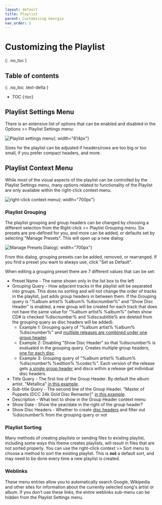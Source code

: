 ```yaml
---
layout: default
title: Playlist
parent: Customizing Georgia
nav_order: 2
---
```

# Customizing the Playlist
{: .no_toc }

## Table of contents
{: .no_toc .text-delta }

* TOC
{:toc}

## Playlist Settings Menu

There is an extensive list of options that can be enabled and disabled in the Options >> Playlist Settings menu:

![Playlist settings menu](https://user-images.githubusercontent.com/2282004/109109623-3f8ce800-76fb-11eb-9745-1e7e4608f3dd.png){: width="614px"}

Sizes for the playlist can be adjusted if headers/rows are too big or too small, if you prefer compact headers, and more.

## Playlist Context Menu

While most of the visual aspects of the playlist can be controlled by the Playlist Settings menu, many options related to functionality of the Playlist are only available within the right-click context menu.

![right-click context menu](https://user-images.githubusercontent.com/2282004/109110187-3fd9b300-76fc-11eb-9254-64ac167b86d2.png){: width="700px"}

### Playlist Grouping

The playlist grouping and group headers can be changed by choosing a different selection from the Right-click >> Playlist Grouping menu. Six presets are pre-defined for you, and more can be added, or defaults set by selecting "Manage Presets". This will open up a new dialog:

![Manage Presets Dialog](https://user-images.githubusercontent.com/2282004/109113416-da88c080-7701-11eb-85fd-5941488e827d.png){: width="700px"}

From this dialog, grouping presets can be added, removed, or rearranged. If you find a preset you want to always use, click "Set as Default".

When editing a grouping preset there are 7 different values that can be set:

- Preset Name - The name shown only in the list box to the left
- Grouping Query - How adjacent tracks in the playlist will be separated into groups. This does no sorting and will not change the order of tracks in the playlist, just adds group headers in between them. If the Grouping query is "%album artist% %album% %discnumber%" and "Show Disc Header" is enabled, a new group will be created for each track that does not have the same value for "%album artist% %album%" (when show CD# is checked %discnumber% and %discsubtitle% are deleted from the grouping query as disc headers will be added).
    - Example 1: Grouping query of "%album artist% %album% %discnumber%" and [multiple releases are combined under one group header](https://user-images.githubusercontent.com/2282004/109112491-63066180-7700-11eb-8b27-b8078f0b20b0.png).
    - Example 2: Disabling "Show Disc Header" so that %discnumber% is evaluated in the grouping query. Creates multiple group headers, [one for each disc]((https://user-images.githubusercontent.com/2282004/109112800-d27c5100-7700-11eb-908f-59f99ce0b78b.png)).
    - Example 3: Grouping query of "%album artist% %album% %discnumber% %edition% %codec%". Each version of the release gets [a single group header](https://user-images.githubusercontent.com/2282004/109112918-05264980-7701-11eb-823a-a9a3c3096210.png) and discs within a release get individual disc headers.
- Title Query - The first line of the Group Header. By default the album artist. "Metallica" [in this example](https://user-images.githubusercontent.com/2282004/109113116-52a2b680-7701-11eb-8a79-eb6371eedad2.png).
- Sub-title Query - The second line of the Group Header. "Master of Puppets [DCC 24k Gold Disc Remaster]" [in this example](https://user-images.githubusercontent.com/2282004/109113116-52a2b680-7701-11eb-8a79-eb6371eedad2.png).
- Description - What text to show in the Group Header context menu
- Show Date - Show the year/date in the right of the group header?
- Show Disc Headers - Whether to create [disc headers](https://user-images.githubusercontent.com/2282004/109113541-09069b80-7702-11eb-8497-221ac342a101.png) and filter out %discnumber% from the grouping query or not

### Playlist Sorting

Many methods of creating playlists or sending files to existing playlist, including some ways this theme creates playlists, will result in files that are not sorted properly. You can use the right-click context >> Sort menu to choose a method to sort the existing playlist. This is **not** a default sort, and may need to be done every time a new playlist is created.

### Weblinks

These menu entries allow you to automatically search Google, Wikipedia and other sites for information about the currently selected song's artist or album. If you don't use these links, the entire weblinks sub-menu can be hidden from the Playlist Settings menu.